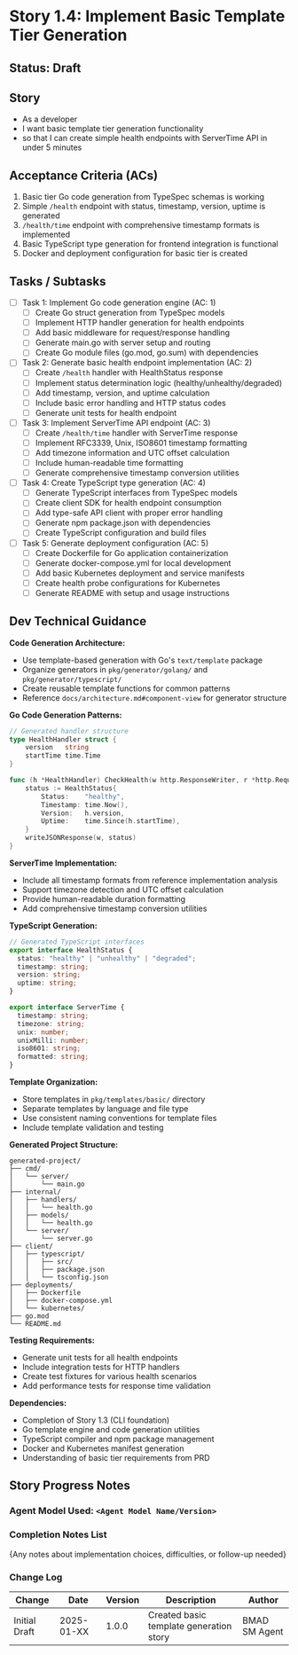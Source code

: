 # Story 1.4: Implement Basic Template Tier Generation

## Status: Draft

## Story

- As a developer
- I want basic template tier generation functionality
- so that I can create simple health endpoints with ServerTime API in under 5 minutes

## Acceptance Criteria (ACs)

1. Basic tier Go code generation from TypeSpec schemas is working
2. Simple `/health` endpoint with status, timestamp, version, uptime is generated
3. `/health/time` endpoint with comprehensive timestamp formats is implemented
4. Basic TypeScript type generation for frontend integration is functional
5. Docker and deployment configuration for basic tier is created

## Tasks / Subtasks

- [ ] Task 1: Implement Go code generation engine (AC: 1)
  - [ ] Create Go struct generation from TypeSpec models
  - [ ] Implement HTTP handler generation for health endpoints
  - [ ] Add basic middleware for request/response handling
  - [ ] Generate main.go with server setup and routing
  - [ ] Create Go module files (go.mod, go.sum) with dependencies

- [ ] Task 2: Generate basic health endpoint implementation (AC: 2)
  - [ ] Create `/health` handler with HealthStatus response
  - [ ] Implement status determination logic (healthy/unhealthy/degraded)
  - [ ] Add timestamp, version, and uptime calculation
  - [ ] Include basic error handling and HTTP status codes
  - [ ] Generate unit tests for health endpoint

- [ ] Task 3: Implement ServerTime API endpoint (AC: 3)
  - [ ] Create `/health/time` handler with ServerTime response
  - [ ] Implement RFC3339, Unix, ISO8601 timestamp formatting
  - [ ] Add timezone information and UTC offset calculation
  - [ ] Include human-readable time formatting
  - [ ] Generate comprehensive timestamp conversion utilities

- [ ] Task 4: Create TypeScript type generation (AC: 4)
  - [ ] Generate TypeScript interfaces from TypeSpec models
  - [ ] Create client SDK for health endpoint consumption
  - [ ] Add type-safe API client with proper error handling
  - [ ] Generate npm package.json with dependencies
  - [ ] Create TypeScript configuration and build files

- [ ] Task 5: Generate deployment configuration (AC: 5)
  - [ ] Create Dockerfile for Go application containerization
  - [ ] Generate docker-compose.yml for local development
  - [ ] Add basic Kubernetes deployment and service manifests
  - [ ] Create health probe configurations for Kubernetes
  - [ ] Generate README with setup and usage instructions

## Dev Technical Guidance

**Code Generation Architecture:**
- Use template-based generation with Go's `text/template` package
- Organize generators in `pkg/generator/golang/` and `pkg/generator/typescript/`
- Create reusable template functions for common patterns
- Reference `docs/architecture.md#component-view` for generator structure

**Go Code Generation Patterns:**
```go
// Generated handler structure
type HealthHandler struct {
    version   string
    startTime time.Time
}

func (h *HealthHandler) CheckHealth(w http.ResponseWriter, r *http.Request) {
    status := HealthStatus{
        Status:    "healthy",
        Timestamp: time.Now(),
        Version:   h.version,
        Uptime:    time.Since(h.startTime),
    }
    writeJSONResponse(w, status)
}
```

**ServerTime Implementation:**
- Include all timestamp formats from reference implementation analysis
- Support timezone detection and UTC offset calculation
- Provide human-readable duration formatting
- Add comprehensive timestamp conversion utilities

**TypeScript Generation:**
```typescript
// Generated TypeScript interfaces
export interface HealthStatus {
  status: "healthy" | "unhealthy" | "degraded";
  timestamp: string;
  version: string;
  uptime: string;
}

export interface ServerTime {
  timestamp: string;
  timezone: string;
  unix: number;
  unixMilli: number;
  iso8601: string;
  formatted: string;
}
```

**Template Organization:**
- Store templates in `pkg/templates/basic/` directory
- Separate templates by language and file type
- Use consistent naming conventions for template files
- Include template validation and testing

**Generated Project Structure:**
```
generated-project/
├── cmd/
│   └── server/
│       └── main.go
├── internal/
│   ├── handlers/
│   │   └── health.go
│   ├── models/
│   │   └── health.go
│   └── server/
│       └── server.go
├── client/
│   ├── typescript/
│   │   ├── src/
│   │   ├── package.json
│   │   └── tsconfig.json
├── deployments/
│   ├── Dockerfile
│   ├── docker-compose.yml
│   └── kubernetes/
├── go.mod
└── README.md
```

**Testing Requirements:**
- Generate unit tests for all health endpoints
- Include integration tests for HTTP handlers
- Create test fixtures for various health scenarios
- Add performance tests for response time validation

**Dependencies:**
- Completion of Story 1.3 (CLI foundation)
- Go template engine and code generation utilities
- TypeScript compiler and npm package management
- Docker and Kubernetes manifest generation
- Understanding of basic tier requirements from PRD

## Story Progress Notes

### Agent Model Used: `<Agent Model Name/Version>`

### Completion Notes List

{Any notes about implementation choices, difficulties, or follow-up needed}

### Change Log

| Change | Date | Version | Description | Author |
| ------ | ---- | ------- | ----------- | ------ |
| Initial Draft | 2025-01-XX | 1.0.0 | Created basic template generation story | BMAD SM Agent |
